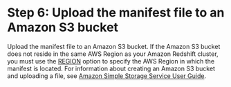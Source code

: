 # Step 6: Upload the manifest file to an Amazon S3 bucket<a name="load-from-host-steps-upload-manifest"></a>

Upload the manifest file to an Amazon S3 bucket\. If the Amazon S3 bucket does not reside in the same AWS Region as your Amazon Redshift cluster, you must use the [REGION](copy-parameters-data-source-s3.md#copy-region) option to specify the AWS Region in which the manifest is located\. For information about creating an Amazon S3 bucket and uploading a file, see [Amazon Simple Storage Service User Guide](https://docs.aws.amazon.com/AmazonS3/latest/gsg/)\. 